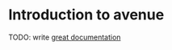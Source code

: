 # Introduction to avenue

TODO: write [great documentation](http://jacobian.org/writing/what-to-write/)
